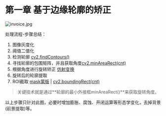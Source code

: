 # 第一章 基于边缘轮廓的矫正

![invoice.jpg](https://wx3.sinaimg.cn/mw690/005Q1p9vgy1gc9hfz34spj30pe0f775z.jpg)

处理流程-步骤总结：

1. 图像灰度化
2. 阈值二值化
3. 检测轮廓   [cv2.findContours()]()
4. 寻找轮廓的包围矩阵，并且获取角度[cv2.minAreaRect(cnt)]()
5. 根据角度进行旋转矫正 [仿射变换]()
6. 旋转后的轮廓提取
7. ROI截取   [mask蒙版]() | [cv2.boundingRect(cnt)]()

> 
> 关键技术就是通过**轮廓的最小外接框minAreaRect()**来获取旋转角度。
> 

以上步骤只针对此图，必要时增加膨胀、腐蚀、开闭运算等形态学变化，去掉背景(前景提取)等。